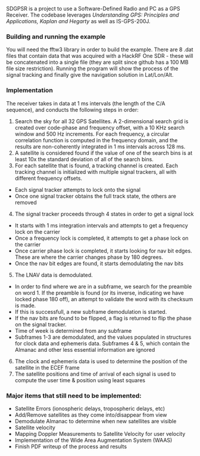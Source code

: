 SDGPSR is a project to use a Software-Defined Radio and PC as a GPS Receiver. The codebase leverages *Understanding GPS: Principles and Applications, Kaplan and Hegarty* as well as IS-GPS-200J.

### Building and running the example
You will need the fftw3 library in order to build the example. There are 8 .dat files that contain data that was acquired with a HackRF One SDR - these will be concatenated into a single file (they are split since github has a 100 MB file size restriction). Running the program will show the process of the signal tracking and finally give the navigation solution in Lat/Lon/Alt.

### Implementation
The receiver takes in data at 1 ms intervals (the length of the C/A sequence), and conducts the following steps in order:
1. Search the sky for all 32 GPS Satellites. A 2-dimensional search grid is created over code-phase and frequency offset, with a 10 KHz search window and 500 Hz increments. For each frequency, a circular correlation function is computed in the frequency domain, and the results are non-coherently integrated in 1 ms intervals across 128 ms.
2. A satellite is considered found if the value of one of the search bins is at least 10x the standard deviation of all of the search bins. 
3. For each satellite that is found, a tracking channel is created. Each tracking channel is initialized with multiple signal trackers, all with different frequency offsets. 
  * Each signal tracker attempts to lock onto the signal
  * Once one signal tracker obtains the full track state, the others are removed
4. The signal tracker proceeds through 4 states in order to get a signal lock
  * It starts with 1 ms integration intervals and attempts to get a frequency lock on the carrier
  * Once a frequency lock is completed, it attempts to get a phase lock on the carrier
  * Once carrier phase lock is completed, it starts looking for nav bit edges. These are where the carrier changes phase by 180 degrees.
  * Once the nav bit edges are found, it starts demodulating the nav bits
5. The LNAV data is demodulated. 
  * In order to find where we are in a subframe, we search for the preamble on word 1. If the preamble is found (or its inverse, indicating we have locked phase 180 off), an attempt to validate the word with its checksum is made. 
  * If this is successfull, a new subframe demodulation is started. 
  * If the nav bits are found to be flipped, a flag is returned to flip the phase on the signal tracker.
  * Time of week is determined from any subframe
  * Subframes 1-3 are demodulated, and the values populated in structures for clock data and ephemeris data. Subframes 4 & 5, which contain the Almanac and other less essential information are ignored
6. The clock and ephemeris data is used to determine the position of the satellite in the ECEF frame
7. The satellite positions and time of arrival of each signal is used to compute the user time & position using least squares

### Major items that still need to be implemented:

* Satellite Errors (ionospheric delays, tropospheric delays, etc)
* Add/Remove satellites as they come into/disappear from view
* Demodulate Almanac to determine when new satellites are visible
* Satellite velocity
* Mapping Doppler Measurements to Satellite Velocity for user velocity
* Implementation of the Wide Area Augmentation System (WAAS)
* Finish PDF writeup of the process and results
